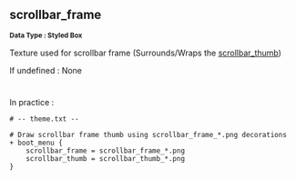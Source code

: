 ## scrollbar_frame
<b> <sup> Data Type : Styled Box </sup> </b>

Texture used for scrollbar frame (Surrounds/Wraps the [scrollbar_thumb](scrollbar_thumb.md))

If undefined : None
#
In practice :

```
# -- theme.txt --

# Draw scrollbar frame thumb using scrollbar_frame_*.png decorations
+ boot_menu {
	scrollbar_frame = scrollbar_frame_*.png
	scrollbar_thumb = scrollbar_thumb_*.png
}
```